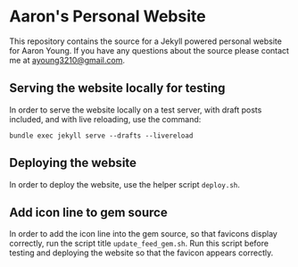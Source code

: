 # Aaron's Personal Website

This repository contains the source for a Jekyll powered personal website for 
Aaron Young. If you have any questions about the source please contact me at 
[ayoung3210@gmail.com](mailto:ayoung3210@gmail.com).

## Serving the website locally for testing

In order to serve the website locally on a test server, with draft posts 
included, and with live reloading, use the command:

    bundle exec jekyll serve --drafts --livereload

## Deploying the website

In order to deploy the website, use the helper script `deploy.sh`.

## Add icon line to gem source

In order to add the icon line into the gem source, so that favicons display 
correctly, run the script title `update_feed_gem.sh`. Run this script before 
testing and deploying the website so that the favicon appears correctly.